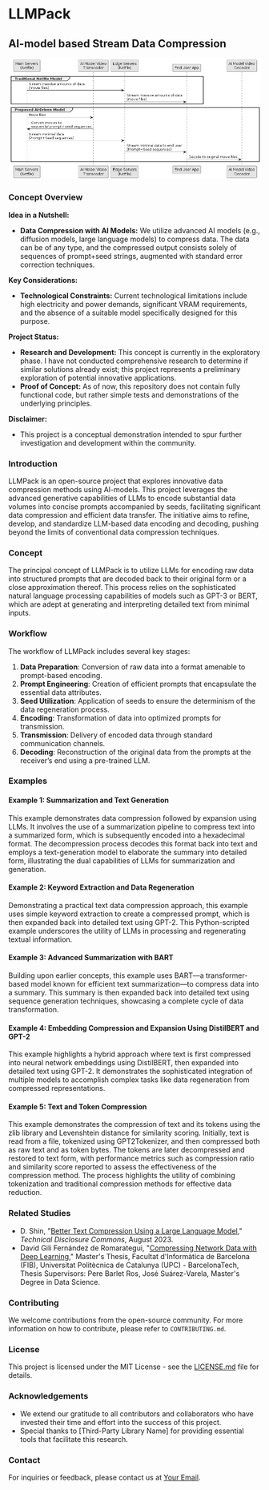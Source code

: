 # LLMPack
## AI-model based Stream Data Compression
![Your Diagram Title](/the_idea.png)

### Concept Overview

**Idea in a Nutshell:**
- **Data Compression with AI Models:** We utilize advanced AI models (e.g., diffusion models, large language models) to compress data. The data can be of any type, and the compressed output consists solely of sequences of prompt+seed strings, augmented with standard error correction techniques.
  
**Key Considerations:**
- **Technological Constraints:** Current technological limitations include high electricity and power demands, significant VRAM requirements, and the absence of a suitable model specifically designed for this purpose.
  
**Project Status:**
- **Research and Development:** This concept is currently in the exploratory phase. I have not conducted comprehensive research to determine if similar solutions already exist; this project represents a preliminary exploration of potential innovative applications.
- **Proof of Concept:** As of now, this repository does not contain fully functional code, but rather simple tests and demonstrations of the underlying principles.

**Disclaimer:**
- This project is a conceptual demonstration intended to spur further investigation and development within the community.



### Introduction
LLMPack is an open-source project that explores innovative data compression methods using AI-models. This project leverages the advanced generative capabilities of LLMs to encode substantial data volumes into concise prompts accompanied by seeds, facilitating significant data compression and efficient data transfer. The initiative aims to refine, develop, and standardize LLM-based data encoding and decoding, pushing beyond the limits of conventional data compression techniques.

### Concept
The principal concept of LLMPack is to utilize LLMs for encoding raw data into structured prompts that are decoded back to their original form or a close approximation thereof. This process relies on the sophisticated natural language processing capabilities of models such as GPT-3 or BERT, which are adept at generating and interpreting detailed text from minimal inputs.

### Workflow
The workflow of LLMPack includes several key stages:
1. **Data Preparation**: Conversion of raw data into a format amenable to prompt-based encoding.
2. **Prompt Engineering**: Creation of efficient prompts that encapsulate the essential data attributes.
3. **Seed Utilization**: Application of seeds to ensure the determinism of the data regeneration process.
4. **Encoding**: Transformation of data into optimized prompts for transmission.
5. **Transmission**: Delivery of encoded data through standard communication channels.
6. **Decoding**: Reconstruction of the original data from the prompts at the receiver’s end using a pre-trained LLM.

### Examples
#### Example 1: Summarization and Text Generation
This example demonstrates data compression followed by expansion using LLMs. It involves the use of a summarization pipeline to compress text into a summarized form, which is subsequently encoded into a hexadecimal format. The decompression process decodes this format back into text and employs a text-generation model to elaborate the summary into detailed form, illustrating the dual capabilities of LLMs for summarization and generation.

#### Example 2: Keyword Extraction and Data Regeneration
Demonstrating a practical text data compression approach, this example uses simple keyword extraction to create a compressed prompt, which is then expanded back into detailed text using GPT-2. This Python-scripted example underscores the utility of LLMs in processing and regenerating textual information.

#### Example 3: Advanced Summarization with BART
Building upon earlier concepts, this example uses BART—a transformer-based model known for efficient text summarization—to compress data into a summary. This summary is then expanded back into detailed text using sequence generation techniques, showcasing a complete cycle of data transformation.

#### Example 4: Embedding Compression and Expansion Using DistilBERT and GPT-2
This example highlights a hybrid approach where text is first compressed into neural network embeddings using DistilBERT, then expanded into detailed text using GPT-2. It demonstrates the sophisticated integration of multiple models to accomplish complex tasks like data regeneration from compressed representations.

#### Example 5: Text and Token Compression
This example demonstrates the compression of text and its tokens using the zlib library and Levenshtein distance for similarity scoring. Initially, text is read from a file, tokenized using GPT2Tokenizer, and then compressed both as raw text and as token bytes. The tokens are later decompressed and restored to text form, with performance metrics such as compression ratio and similarity score reported to assess the effectiveness of the compression method. The process highlights the utility of combining tokenization and traditional compression methods for effective data reduction.


### Related Studies
- D. Shin, "[Better Text Compression Using a Large Language Model](https://www.tdcommons.org/dpubs_series/6155)," *Technical Disclosure Commons*, August 2023.
- David Gili Fernández de Romarategui, "[Compressing Network Data with Deep Learning](https://upcommons.upc.edu/bitstream/handle/2117/406468/183323.pdf?sequence=2&isAllowed=y)," Master's Thesis, Facultat d'Informàtica de Barcelona (FIB), Universitat Politècnica de Catalunya (UPC) - BarcelonaTech, Thesis Supervisors: Pere Barlet Ros, José Suárez-Varela, Master's Degree in Data Science.

### Contributing
We welcome contributions from the open-source community. For more information on how to contribute, please refer to `CONTRIBUTING.md`.

### License
This project is licensed under the MIT License - see the [LICENSE.md](LICENSE.md) file for details.

### Acknowledgements
- We extend our gratitude to all contributors and collaborators who have invested their time and effort into the success of this project.
- Special thanks to [Third-Party Library Name] for providing essential tools that facilitate this research.

### Contact
For inquiries or feedback, please contact us at [Your Email](mailto:your.email@example.com).
